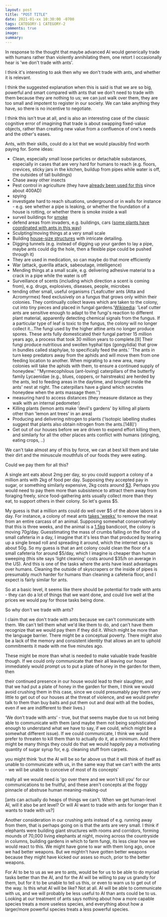 ```yaml
---
layout: post
title: "POST TITLE"
date: 2021-01-xx 10:30:00 -0700
tags: CATEGORY-1 CATEGORY-2
comments: true
image:
summary:
---
```

In response to the thought that maybe advanced AI would generically trade with humans rather than violently annihilating them, one retort I occasionally hear is 'we don't trade with ants'.

I think it's interesting to ask then why we don't trade with ants, and whether it is relevant.

I think the suggested explanation when this is said is that we are so big, powerful and smart compared with ants that we don't need to trade with them because they are nothing to us; we can just walk over them, they are too small and impotent to register in our society.  We can take anything they have, so there is no incentive to negotiate.

I think this isn't true at all, and is also an interesting case of the classic cognitive error of imagining that trade is about swapping fixed-value objects, rather than creating new value from a confluence of one's needs and the other's eases.

Ants, with their skills, could do a lot that we would plausibly find worth paying for. Some ideas:

- Clean, especially small loose particles or detachable substances, especially in cases that are very hard for humans to reach (e.g. floors, crevices, sticky jars in the kitchen, buildup from pipes while water is off, the outsides of tall buildings)
- Chase away other insects
- Pest control in agriculture (they have [already been used for this](https://en.wikipedia.org/wiki/Weaver_ant#In_agriculture) since about 400AD)
- spying
- investigate hard to reach situations, underground or in walls for instance - e.g. see whether a pipe is leaking, or whether the foundation of a house is rotting, or whether there is smoke inside a wall
- surveil buildings for [smoke](https://www.goshen.edu/blogs/2014/05/10/ants-smoke-final-survey/#:~:text=So%2C%20today%20we%20spent%20several,the%20ground%20to%20save%20themselves.&text=As%20far%20as%201800m%20away,over%20a%20hundred%20per%20minute!)
- defend areas from invaders, e.g. buildings, cars ([some plants have coordinated with ants in this way](https://en.wikipedia.org/wiki/Vachellia_drepanolobium#Symbiosis_with_ants))
- Sculpting/moving things at a very small scale
- Building [house-size structures](https://youtu.be/lFg21x2sj-M?t=171) with intricate detailing.
- Digging tunnels (e.g. instead of digging up your garden to lay a pipe, maybe ants could dig the hole, then a flexible pipe could be pushed through it)
- They are used in medication, so can maybe do that more efficiently
- War (attack, guerilla attack, sabeoutage, intelligence)
- Mending things at a small scale, e.g. delivering adhesive material to a crack in a pipe while the water is off
- Surveillance of scents (including which direction a scent is coming from), e.g. drugs, explosives, diseases, people, microbes
- tending other small, useful organisms ('Leafcutter ants (Atta and Acromyrmex) feed exclusively on a fungus that grows only within their colonies. They continually collect leaves which are taken to the colony, cut into tiny pieces and placed in fungal gardens.'[Wikipedia](https://en.wikipedia.org/wiki/Leafcutter_ant#Ant%E2%80%93fungus_mutualism): 'Leaf cutter ants are sensitive enough to adapt to the fungi's reaction to different plant material, apparently detecting chemical signals from the fungus. If a particular type of leaf is toxic to the fungus, the colony will no longer collect it...The fungi used by the higher attine ants no longer produce spores. These ants fully domesticated their fungal partner 15 million years ago, a process that took 30 million years to complete.[9] Their fungi produce nutritious and swollen hyphal tips (gongylidia) that grow in bundles called staphylae, to specifically feed the ants.' 'The ants in turn keep predators away from the aphids and will move them from one feeding location to another. When migrating to a new area, many colonies will take the aphids with them, to ensure a continued supply of honeydew.' ''Myrmecophilous (ant-loving) caterpillars of the butterfly family Lycaenidae (e.g., blues, coppers, or hairstreaks) are herded by the ants, led to feeding areas in the daytime, and brought inside the ants' nest at night. The caterpillars have a gland which secretes honeydew when the ants massage them.'')
- measuring hard to access distances (they measure distance as they walk with an internal pedometer)
- Killing plants (lemon ants make 'devil's gardens' by killing all plants other than 'lemon ant trees' in an area)
- Producing and delivering nitrogen to plants ('Isotopic labelling studies suggest that plants also obtain nitrogen from the ants.[148]')
- Get out of our houses before we are driven to expend effort killing them, and similarly for all the other places ants conflict with humans (stinging, eating crops, ..)

We can't take almost any of this by force, we can at best kill them and take their dirt and the minuscule mouthfuls of our foods they were eating.

Could we pay them for all this?

A single ant eats about 2mg per day, so you could support a colony of a million ants with 2kg of food per day. Supposing they accepted pay in sugar, or something similarly expensive, 2kg costs around [$3](https://www.webstaurantstore.com/domino-extra-fine-granulated-sugar-50-lb/104SUGEFG50.html). Perhaps you would need to pay them more than subsistence to attract them away from foraging freely, since food-gathering ants usually collect more than they eat, to support others in their colony. So let's guess $5.

My guess is that a million ants could do well over $5 of the above labors in a day. For instance, a colony of meat ants [takes 'weeks'](https://en.wikipedia.org/wiki/Meat_ant#Relationship_with_humans) to remove the meat from an entire carcass of an animal. Supposing somewhat conservatively that this is three weeks, and the animal is a [1.5kg](https://www.environment.nsw.gov.au/topics/animals-and-plants/native-animals/native-animal-facts/bandicoots#:~:text=Bandicoots%20are%20about%20the%20size,of%20which%20live%20in%20NSW.&text=The%20long%2Dnosed%20bandicoot%20is,weighs%20up%20to%201.5kg.) bandicoot, the colony is moving 70g/day. Guesstimating the mass of crumbs falling on the floor of a small cafeteria in a day, I imagine that it's less than that produced by tearing up a single bread roll and spreading it around, which the internet says is about 50g. So my guess is that an ant colony could clean the floor of a small cafeteria for around $5/day, which I imagine is cheaper than human sweeping (this site says 'light cleaning' costs around $35/h on average in the US). And this is one of the tasks where the ants have least advantages over humans. Cleaning the outside of skyscrapers or the inside of pipes is presumably much harder for humans than cleaning a cafeteria floor, and I expect is fairly similar for ants.

So at a basic level, it seems like there should be potential for trade with ants - they can do a lot of things that we want done, and could live well at the prices we would pay for those tasks being done.

So why don't we trade with ants?

I claim that we don't trade with ants because we can't communicate with them. We can't tell them what we'd like them to do, and can't have them recognize that we would pay them if they did it. Which might be more than the language barrier. There might be a conceptual poverty. There might also be a lack of the memory and consistent identity that allows an ant to uphold commitments it made with me five minutes ago.

These might be more than what is needed to make valuable trade feasible though. If we could only communicate that their all leaving our house immediately would prompt us to put a plate of honey in the garden for them, then  

their continued presence in our house would lead to their slaughter, and that we had put a plate of honey in the garden for them, I think we would avoid crushing them in this case, since we could presumably pay them very little to get out of our houses at the threat of violence, and we would prefer talk to them than buy baits and put them out and deal with all the bodies, even if we are indifferent to their lives.)

‘We don’t trade with ants’ - true, but that seems maybe due to us not being able to communicate with them (and maybe them not being sophisticated enough to understand what we have to say, if we could, which might be a somewhat different issue). If we could communicate, I think we would prefer to threaten to kill them than to actually do it, at a minimum. And there might be many things they could do that we would happily pay a motivating quantity of sugar syrup for, e.g. cleaning stuff from carpets.

you might think 'but the AI will be so far above us that it will think of itself as unable to communicate with us, in the same way that we can't with the ants - we will be unable to conceive of most of its concepts'

really all we would need is 'go over there and we won't kill you' for our communications to be fruitful, and these aren't concepts at the foggy pinnacle of abstruse human meaning-making-out

[ants can actually do heaps of things we can't. When we get human-level AI, will it also be ant level? Or will AI want to trade with ants for longer than it wants to trade with us?]

Another consideration in our crushing ants instead of e.g. running away from them, that is perhaps going on is that the ants are very small. I think if elephants were building giant structures with rooms and corridors, forming mounds of 70,000 living elephants at night, moving across the countryside in columns, building gardens in which to farm fungi, its less clear how we would react to this. We might have gone to war with them long ago, once we had better weapons. But we mightn't have gotten better weapons because they might have kicked our asses so much, prior to the better weapons.

For AI to be to us as we are to ants, would be for us to be able to do myriad tasks better than the AI, and for the AI will be willing to pay us grandly for them, but for it to be unable to tell us this, or even to warn us to get out of the way. Is this what AI will be like? Not at all. AI will be able to communicate with us, and we will probably be less useful to AI than ants could be to us. Looking at our treatment of ants says nothing about how a more capable species treats a more useless species, and everything about how a larger/more powerful species treats a less powerful species.
